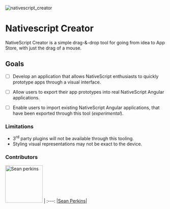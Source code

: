 ![nativescript_creator](https://user-images.githubusercontent.com/13732623/29254357-fc25cb24-8061-11e7-98e4-5ae6abe849f3.jpg)

# Nativescript Creator

NativeScript Creator is a simple drag-&-drop tool for going from idea to App Store, with just the drag of a mouse.

## Goals
- [ ] Develop an application that allows NativeScript enthusiasts to quickly prototype apps through a visual interface.

- [ ] Allow users to export their app prototypes into real NativeScript Angular applications.

- [ ] Enable users to import existing NativeScript Angular applications, that have been exported through this tool (_experimental_).

### Limitations
- 3<sup>rd</sup> party plugins will not be available through this tooling.
- Styling visual representations may not be exact to the device.

### Contributors

[<img alt="Sean perkins" src="https://avatars1.githubusercontent.com/u/13732623?v=3&s=117" width="117">](https://github.com/sean-perkins) |
:---:
|[Sean Perkins](https://github.com/sean-perkins)|
